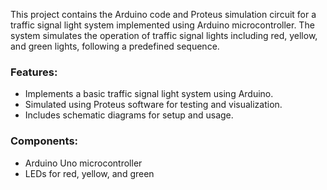 This project contains the Arduino code and Proteus simulation circuit for a traffic signal light system implemented using Arduino microcontroller. The system simulates the operation of traffic signal lights including red, yellow, and green lights, following a predefined sequence. 

### Features:
- Implements a basic traffic signal light system using Arduino.
- Simulated using Proteus software for testing and visualization.
- Includes schematic diagrams for setup and usage.

### Components:
- Arduino Uno microcontroller
- LEDs for red, yellow, and green

